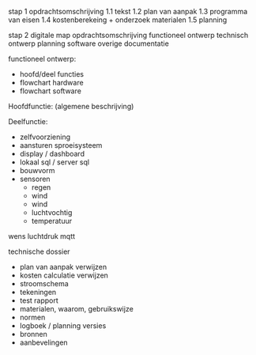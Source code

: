 stap 1
opdrachtsomschrijving
1.1 tekst
1.2 plan van aanpak 
1.3 programma van eisen
1.4 kostenberekeing + onderzoek materialen 
1.5 planning

stap 2
digitale map
opdrachtsomschrijving 
functioneel ontwerp
technisch ontwerp
planning 
software 
overige documentatie

functioneel ontwerp:
- hoofd/deel functies
- flowchart hardware
- flowchart software

Hoofdfunctie:
(algemene beschrijving)

Deelfunctie: 
- zelfvoorziening
- aansturen sproeisysteem
- display / dashboard
- lokaal sql / server sql
- bouwvorm
- sensoren
  - regen
  - wind
  - wind
  - luchtvochtig
  - temperatuur

wens luchtdruk mqtt


technische dossier
- plan van aanpak verwijzen
- kosten calculatie verwijzen
- stroomschema
- tekeningen
- test rapport
- materialen, waarom, gebruikswijze
- normen
- logboek / planning versies
- bronnen
- aanbevelingen
